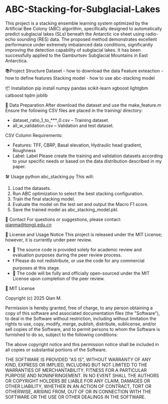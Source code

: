 # ABC-Stacking-for-Subglacial-Lakes
This project is a stacking ensemble learning system optimized by the Artificial Bee Colony (ABC) algorithm, specifically designed to automatically predict subglacial lakes (SLs) beneath the Antarctic ice sheet using radio-echo sounding (RES) data. The proposed method demonstrates excellent performance under extremely imbalanced data conditions, significantly improving the detection capability of subglacial lakes. It has been successfully applied to the Gamburtsev Subglacial Mountains in East Antarctica.

📚Project Structure
Dataset - how to download the data
Feature exteaction - how to define features
Stacking model - how to use abc-stacking model 

📦 Installation
pip install numpy pandas scikit-learn xgboost lightgbm catboost tqdm joblib

📂 Data Preparation
After download the dataset and use the make_feature.m
Ensure the following CSV files are placed in the training/ directory:
- dataset_ratio_1_to_***_0.csv – Training dataset.
- all_w_validation.csv – Validation and test dataset.
  
CSV Column Requirements:
- Features: TFF, CBRP, Basal elevation, Hydraulic head gradient, Roughness
- Label: Label
Please create the training and validation datasets according to your specific needs or based on the data distribution described in my paper.

🛠 Usage
python abc_stacking.py
This will:
1. Load the datasets.
2. Run ABC optimization to select the best stacking configuration.
3. Train the final stacking model.
4. Evaluate the model on the test set and output the Macro F1 score.
5. Save the trained model as abc_stacking_model.pkl.
   
📧 Contact
For questions or suggestions, please contact: qianma@tongji.edu.cn

📄 License and Usage Notice
This project is released under the MIT License; however, it is currently under peer review.
- 📖 The source code is provided solely for academic review and evaluation purposes during the peer review process.
- ❗ Please do not  redistribute, or use the code for any commercial purposes at this stage.
- 📅 The code will be fully and officially open-sourced under the MIT License upon completion of the peer review.
  
📜 MIT License

Copyright (c) 2025 Qian M.

Permission is hereby granted, free of charge, to any person obtaining a copy
of this software and associated documentation files (the "Software"), to deal
in the Software without restriction, including without limitation the rights 
to use, copy, modify, merge, publish, distribute, sublicense, and/or sell 
copies of the Software, and to permit persons to whom the Software is 
furnished to do so, subject to the following conditions:

The above copyright notice and this permission notice shall be included in 
all copies or substantial portions of the Software.

THE SOFTWARE IS PROVIDED "AS IS", WITHOUT WARRANTY OF ANY KIND, EXPRESS OR 
IMPLIED, INCLUDING BUT NOT LIMITED TO THE WARRANTIES OF MERCHANTABILITY, 
FITNESS FOR A PARTICULAR PURPOSE AND NONINFRINGEMENT. IN NO EVENT SHALL THE 
AUTHORS OR COPYRIGHT HOLDERS BE LIABLE FOR ANY CLAIM, DAMAGES OR OTHER 
LIABILITY, WHETHER IN AN ACTION OF CONTRACT, TORT OR OTHERWISE, ARISING 
FROM, OUT OF OR IN CONNECTION WITH THE SOFTWARE OR THE USE OR OTHER DEALINGS 
IN THE SOFTWARE.

